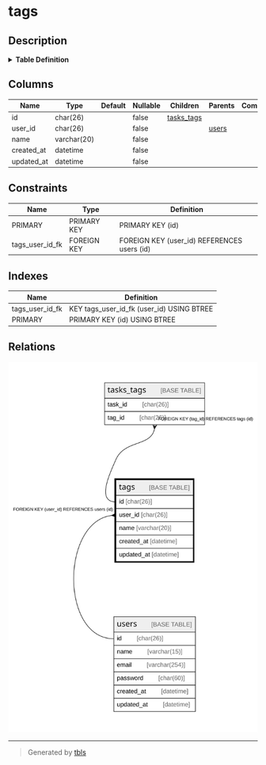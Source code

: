 # tags

## Description

<details>
<summary><strong>Table Definition</strong></summary>

```sql
CREATE TABLE `tags` (
  `id` char(26) NOT NULL,
  `user_id` char(26) NOT NULL,
  `name` varchar(20) NOT NULL,
  `created_at` datetime NOT NULL,
  `updated_at` datetime NOT NULL,
  PRIMARY KEY (`id`),
  KEY `tags_user_id_fk` (`user_id`),
  CONSTRAINT `tags_user_id_fk` FOREIGN KEY (`user_id`) REFERENCES `users` (`id`) ON DELETE CASCADE ON UPDATE CASCADE
) ENGINE=InnoDB DEFAULT CHARSET=utf8mb4 COLLATE=utf8mb4_0900_ai_ci
```

</details>

## Columns

| Name | Type | Default | Nullable | Children | Parents | Comment |
| ---- | ---- | ------- | -------- | -------- | ------- | ------- |
| id | char(26) |  | false | [tasks_tags](tasks_tags.md) |  |  |
| user_id | char(26) |  | false |  | [users](users.md) |  |
| name | varchar(20) |  | false |  |  |  |
| created_at | datetime |  | false |  |  |  |
| updated_at | datetime |  | false |  |  |  |

## Constraints

| Name | Type | Definition |
| ---- | ---- | ---------- |
| PRIMARY | PRIMARY KEY | PRIMARY KEY (id) |
| tags_user_id_fk | FOREIGN KEY | FOREIGN KEY (user_id) REFERENCES users (id) |

## Indexes

| Name | Definition |
| ---- | ---------- |
| tags_user_id_fk | KEY tags_user_id_fk (user_id) USING BTREE |
| PRIMARY | PRIMARY KEY (id) USING BTREE |

## Relations

![er](tags.svg)

---

> Generated by [tbls](https://github.com/k1LoW/tbls)
